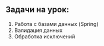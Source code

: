 ## Задачи на урок:

1. Работа с базами данных (Spring)
2. Валидация данных
3. Обработка исключений

 
